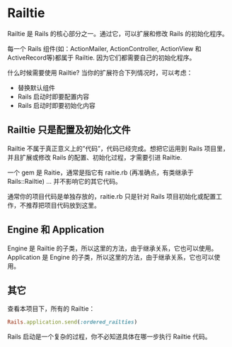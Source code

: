 # Railtie

Railtie 是 Rails 的核心部分之一。通过它，可以扩展和修改 Rails 的初始化程序。

每一个 Rails 组件(如：ActionMailer, ActionController,
ActionView 和 ActiveRecord等)都属于 Railtie. 因为它们都需要自己的初始化程序。

什么时候需要使用 Railtie? 当你的扩展符合下列情况时，可以考虑：

* 替换默认组件
* Rails 启动时即要配置内容
* Rails 启动时即要初始化内容

## Railtie 只是配置及初始化文件

Railtie 不属于真正意义上的”代码”，代码已经完成。想把它运用到 Rails 项目里，并且扩展或修改 Rails 的配置、初始化过程，才需要引进 Railtie.

一个 gem 是 Raitie，通常是指它有 raitie.rb (再准确点，有类继承于 Rails::Railtie) … 并不影响它的其它代码。

通常你的项目代码是单独存放的，raitie.rb 只是针对 Rails 项目初始化或配置工作，不推荐把项目代码放到这里。

## Engine 和 Application

Engine 是 Railtie 的子类，所以这里的方法，由于继承关系，它也可以使用。  
Application 是 Engine 的子类，所以这里的方法，由于继承关系，它也可以使用。

## 其它

查看本项目下，所有的 Railtie：

```ruby
Rails.application.send(:ordered_railties)
```

Rails 启动是一个复杂的过程，你不必知道具体在哪一步执行 Railtie 代码。

